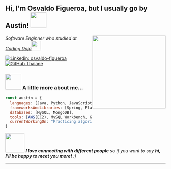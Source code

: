 <h2> Hi, I'm Osvaldo Figueroa, but I usually go by Austin! <img src="https://media.giphy.com/media/qgQUggAC3Pfv687qPC/giphy.gif" width="50"></h2>
<img align='right' src="https://media.giphy.com/media/ieyl9zmCjO4b4t6qoY/giphy.gif" width="230">
<p><em>Software Enginner who studied at <a href="https://www.codingdojo.com/">Coding Dojo</a><img src="https://giphy.com/stickers/realtyaustin-ninja-realty-austin-ninja2021-VrZK2nNw245LqUTpkR" width="30"> 
</em></p>


[![Linkedin: osvaldo-figueroa](https://img.shields.io/badge/-osvaldo-figueroa-84a470230-blue?style=flat-square&logo=Linkedin&logoColor=white&link=https://www.linkedin.com/in/osvaldo-figueroa-84a470230/)](https://www.linkedin.com/in/osvaldo-figueroa-84a470230/)
[![GitHub Thaiane](https://img.shields.io/github/followers/figaustin?label=follow&style=social)](https://github.com/figaustin)


### <img src="https://giphy.com/stickers/arjunaharjai-transparent-arjuna-harjai-arjunna-harjaie-XHkacp0GZTrkx3ZV4K" width="50"> A little more about me...  

```javascript
const austin = {
  languages: [Java, Python, JavaScript, SQL, NoSQL],
  frameworksAndLibraries: [Spring, Flask, Jinja2, React, Express.js, Node.js, Mongoose],
  databases: [MySQL, MongoDB],
  tools: [AWS(EC2), MySQL Workbench, Git, Github]
  currentWorkingOn: "Practicing algorithms and data structures"
}
```

<img src="https://media.giphy.com/media/LnQjpWaON8nhr21vNW/giphy.gif" width="60"> <em><b>I love connecting with different people</b> so if you want to say <b>hi, I'll be happy to meet you more!</b> :)</em>

---

